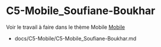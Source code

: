 
# C5-Mobile_Soufiane-Boukhar


Voir le travail à faire dans le thème Mobile
[Mobile](https://github.com/solicoders/evaluation/issues/9)



- docs/C5-Mobile/C5-Mobile_Soufiane-Boukhar.md 
 
